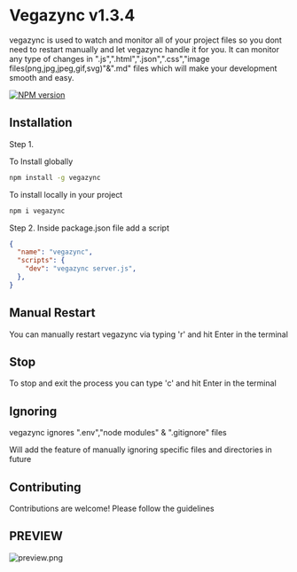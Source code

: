 # Vegazync v1.3.4

vegazync is used to watch and monitor all of your project files so you dont need to restart manually and let vegazync handle it for you. It can monitor any type of changes in  ".js",".html",".json",".css","image files(png,jpg,jpeg,gif,svg)"&".md" files which will make your development smooth and easy.

[![NPM version](https://badge.fury.io/js/vegazync.svg)](https://npmjs.org/package/vegazync)

## Installation
Step 1.

To Install globally
```bash
npm install -g vegazync
```

To install locally in your project
```bash
npm i vegazync
```

Step 2.
Inside package.json file add a script

```json
{
  "name": "vegazync",
  "scripts": {
    "dev": "vegazync server.js",
  },
}
```
## Manual Restart

You can manually restart vegazync via typing 'r' and hit Enter in the terminal

## Stop

To stop and exit the process you can type 'c' and hit Enter in the terminal

## Ignoring

vegazync ignores ".env","node modules" & ".gitignore" files 

Will add the feature of manually ignoring specific files and directories in future

## Contributing

Contributions are welcome! Please follow the guidelines
                                                                                                                                                                               
## PREVIEW  
![preview.png ](https://github.com/devharsh2k4/vegazync/blob/main/preview.png)                                                                                                                                                                                                                                                                                                              
